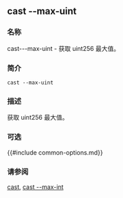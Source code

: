 ## cast --max-uint

### 名称

cast---max-uint - 获取 uint256 最大值。

### 简介

``cast --max-uint``

### 描述

获取 uint256 最大值。

### 可选

{{#include common-options.md}}

### 请参阅

[cast](./cast.md), [cast --max-int](./cast--max-int.md)
